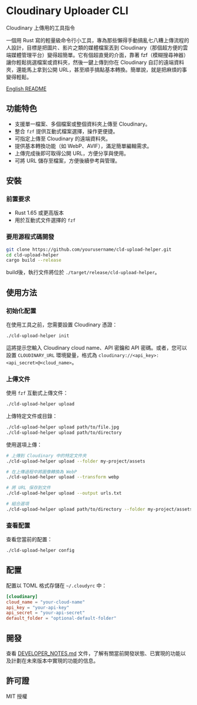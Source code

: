# Cloudinary Uploader CLI
Cloudinary 上傳用的工具指令

一個用 Rust 寫的輕量級命令行小工具，專為那些懶得手動搞亂七八糟上傳流程的人設計，目標是把圖片、影片之類的媒體檔案丟到 Cloudinary（那個超方便的雲端媒體管理平台）變得超簡單。它有個超直覺的介面，靠著 fzf（模糊搜尋神器）讓你輕鬆挑選檔案或資料夾，然後一鍵上傳到你在 Cloudinary 自訂的遠端資料夾，還能馬上拿到公開 URL，甚至順手搞點基本轉換。簡單說，就是把麻煩的事變得輕鬆。

 [English README](README_en.md)


## 功能特色
- 支援單一檔案、多個檔案或整個資料夾上傳至 Cloudinary。
- 整合 `fzf` 提供互動式檔案選擇，操作更便捷。
- 可指定上傳至 Cloudinary 的遠端資料夾。
- 提供基本轉換功能（如 WebP、AVIF），滿足簡單編輯需求。
- 上傳完成後即可取得公開 URL，方便分享與使用。
- 可將 URL 儲存至檔案，方便後續參考與管理。

## 安裝

### 前置要求

- Rust 1.65 或更高版本
- 用於互動式文件選擇的 `fzf`

### 要用源程式碼開發

```bash
git clone https://github.com/yourusername/cld-upload-helper.git
cd cld-upload-helper
cargo build --release
```

build後，執行文件將位於 `./target/release/cld-upload-helper`。

## 使用方法

### 初始化配置

在使用工具之前，您需要設置 Cloudinary 憑證：

```bash
./cld-upload-helper init
```

這將提示您輸入 Cloudinary cloud name、API 密鑰和 API 密碼。或者，您可以設置 `CLOUDINARY_URL` 環境變量，格式為 `cloudinary://<api_key>:<api_secret>@<cloud_name>`。

### 上傳文件

使用 `fzf` 互動式上傳文件：

```bash
./cld-upload-helper upload
```

上傳特定文件或目錄：

```bash
./cld-upload-helper upload path/to/file.jpg
./cld-upload-helper upload path/to/directory
```

使用選項上傳：

```bash
# 上傳到 Cloudinary 中的特定文件夾
./cld-upload-helper upload --folder my-project/assets

# 在上傳過程中將圖像轉換為 WebP
./cld-upload-helper upload --transform webp

# 將 URL 保存到文件
./cld-upload-helper upload --output urls.txt

# 組合選項
./cld-upload-helper upload path/to/directory --folder my-project/assets --transform webp --output urls.txt
```

### 查看配置

查看您當前的配置：

```bash
./cld-upload-helper config
```

## 配置

配置以 TOML 格式存儲在 `~/.cloudyrc` 中：

```toml
[cloudinary]
cloud_name = "your-cloud-name"
api_key = "your-api-key"
api_secret = "your-api-secret"
default_folder = "optional-default-folder"
```

## 開發

查看 [DEVELOPER_NOTES.md](DEVELOPER_NOTES.md) 文件，了解有關當前開發狀態、已實現的功能以及計劃在未來版本中實現的功能的信息。

## 許可證

MIT 授權
